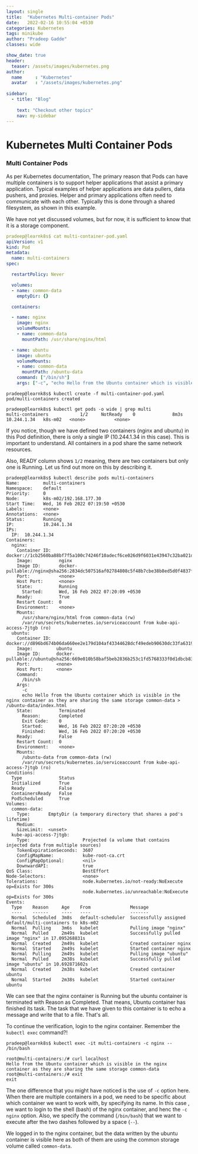 ```yaml
---
layout: single
title:  "Kubernetes Multi-container Pods"
date:   2022-02-16 10:55:04 +0530
categories: Kubernetes
tags: minikube
author: "Pradeep Gadde"
classes: wide

show_date: true
header:
  teaser: /assets/images/kubernetes.png
author:
  name     : "Kubernetes"
  avatar   : "/assets/images/kubernetes.png"
  
sidebar:
  - title: "Blog"
   
    text: "Checkout other topics"
    nav: my-sidebar
---
```

# Kubernetes Multi Container Pods


### Multi Container Pods

As per Kubernetes documentation, The primary reason that Pods can have multiple containers is to support helper applications that assist a primary application. Typical examples of helper applications are data pullers, data pushers, and proxies. Helper and primary applications often need to communicate with each other. Typically this is done through a shared filesystem, as shown in this example.

We have not yet discussed volumes, but for now, it is sufficient to know that it is a storage component.

```yaml
pradeep@learnk8s$ cat multi-container-pod.yaml
apiVersion: v1
kind: Pod
metadata:
  name: multi-containers
spec:

  restartPolicy: Never

  volumes:
  - name: common-data
    emptyDir: {}

  containers:

  - name: nginx
    image: nginx
    volumeMounts:
    - name: common-data
      mountPath: /usr/share/nginx/html

  - name: ubuntu
    image: ubuntu
    volumeMounts:
    - name: common-data
      mountPath: /ubuntu-data
    command: ["/bin/sh"]
    args: ["-c", "echo Hello from the Ubuntu container which is visible in the nginx container as they are sharing the same storage common-data > /ubuntu-data/index.html"]
```

```shell
pradeep@learnk8s$ kubectl create -f multi-container-pod.yaml
pod/multi-containers created
```
```shell
pradeep@learnk8s$ kubectl get pods -o wide | grep multi
multi-containers            1/2     NotReady    0              8m3s   10.244.1.34   k8s-m02   <none>           <none>
```
If you notice, though we have defined two containers (nginx and ubuntu) in this Pod definition, there is only a single IP (10.244.1.34 in this case). This is important to understand. All containers in a pod share the same network resources.

Also, READY column shows `1/2` meaning, there are two containers but only one is Running. Let us find out more on this by describing it.
```shell
pradeep@learnk8s$ kubectl describe pods multi-containers
Name:         multi-containers
Namespace:    default
Priority:     0
Node:         k8s-m02/192.168.177.30
Start Time:   Wed, 16 Feb 2022 07:19:50 +0530
Labels:       <none>
Annotations:  <none>
Status:       Running
IP:           10.244.1.34
IPs:
  IP:  10.244.1.34
Containers:
  nginx:
    Container ID:   docker://1cb2560ba88bf7f5a100c74246f10adecf6ce026d9f6031e43947c32ba021d3c
    Image:          nginx
    Image ID:       docker-pullable://nginx@sha256:2834dc507516af02784808c5f48b7cbe38b8ed5d0f4837f16e78d00deb7e7767
    Port:           <none>
    Host Port:      <none>
    State:          Running
      Started:      Wed, 16 Feb 2022 07:20:09 +0530
    Ready:          True
    Restart Count:  0
    Environment:    <none>
    Mounts:
      /usr/share/nginx/html from common-data (rw)
      /var/run/secrets/kubernetes.io/serviceaccount from kube-api-access-7jtgb (ro)
  ubuntu:
    Container ID:  docker://d896bd674b06da660ee2e179d104af43344628dcf49edeb90630dc33fa63197e
    Image:         ubuntu
    Image ID:      docker-pullable://ubuntu@sha256:669e010b58baf5beb2836b253c1fd5768333f0d1dbcb834f7c07a4dc93f474be
    Port:          <none>
    Host Port:     <none>
    Command:
      /bin/sh
    Args:
      -c
      echo Hello from the Ubuntu container which is visible in the nginx container as they are sharing the same storage common-data > /ubuntu-data/index.html
    State:          Terminated
      Reason:       Completed
      Exit Code:    0
      Started:      Wed, 16 Feb 2022 07:20:20 +0530
      Finished:     Wed, 16 Feb 2022 07:20:20 +0530
    Ready:          False
    Restart Count:  0
    Environment:    <none>
    Mounts:
      /ubuntu-data from common-data (rw)
      /var/run/secrets/kubernetes.io/serviceaccount from kube-api-access-7jtgb (ro)
Conditions:
  Type              Status
  Initialized       True
  Ready             False
  ContainersReady   False
  PodScheduled      True
Volumes:
  common-data:
    Type:       EmptyDir (a temporary directory that shares a pod's lifetime)
    Medium:
    SizeLimit:  <unset>
  kube-api-access-7jtgb:
    Type:                    Projected (a volume that contains injected data from multiple sources)
    TokenExpirationSeconds:  3607
    ConfigMapName:           kube-root-ca.crt
    ConfigMapOptional:       <nil>
    DownwardAPI:             true
QoS Class:                   BestEffort
Node-Selectors:              <none>
Tolerations:                 node.kubernetes.io/not-ready:NoExecute op=Exists for 300s
                             node.kubernetes.io/unreachable:NoExecute op=Exists for 300s
Events:
  Type    Reason     Age    From               Message
  ----    ------     ----   ----               -------
  Normal  Scheduled  3m8s   default-scheduler  Successfully assigned default/multi-containers to k8s-m02
  Normal  Pulling    3m6s   kubelet            Pulling image "nginx"
  Normal  Pulled     2m49s  kubelet            Successfully pulled image "nginx" in 17.095268831s
  Normal  Created    2m49s  kubelet            Created container nginx
  Normal  Started    2m49s  kubelet            Started container nginx
  Normal  Pulling    2m49s  kubelet            Pulling image "ubuntu"
  Normal  Pulled     2m38s  kubelet            Successfully pulled image "ubuntu" in 10.692871602s
  Normal  Created    2m38s  kubelet            Created container ubuntu
  Normal  Started    2m38s  kubelet            Started container ubuntu
```
We can see that the nginx container is Running but the ubuntu container is terminated with Reason as Completed. That means, Ubuntu container has finished its task. The task that we have given to this container is to echo a message and write that to a file. That's all.

To continue the verification, login to the nginx container. Remember the `kubectl exec` command?!

```shell
pradeep@learnk8s$ kubectl exec -it multi-containers -c nginx -- /bin/bash

root@multi-containers:/# curl localhost
Hello from the Ubuntu container which is visible in the nginx container as they are sharing the same storage common-data
root@multi-containers:/# exit
exit
```
The one difference that you might have noticed is the use of `-c` option here. When there are multiple containers in a pod, we need to be specific about which container we want to work with, by specifying its name. In this case , we want to login to the shell (bash) of the nginx container, and henc the `-c nginx` option. Also, we specify the command (`/bin/bash`) that we want to execute after the two dashes followed by a space (`--`).

We logged in to the nginx container, but the data written by the ubuntu container is visible here as both of them are using the common storage volume called `common-data`. 
